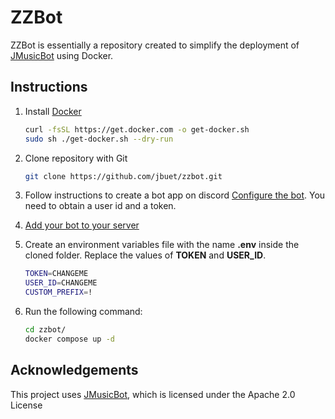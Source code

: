 # ZZBot

ZZBot is essentially a repository created to simplify the deployment of [JMusicBot](https://github.com/jagrosh/MusicBot) using Docker.

## Instructions

1. Install [Docker](https://docs.docker.com/engine/)

    ```bash
    curl -fsSL https://get.docker.com -o get-docker.sh
    sudo sh ./get-docker.sh --dry-run
    ```

2. Clone repository with Git

    ```bash
    git clone https://github.com/jbuet/zzbot.git
    ```

3. Follow instructions to create a bot app on discord [Configure the bot](https://jmusicbot.com/setup/#3-configure-the-bot). You need to obtain a user id and a token.
4. [Add your bot to your server](https://jmusicbot.com/adding-your-bot/)
5. Create an environment variables file with the name **.env** inside the cloned folder. Replace the values of **TOKEN** and **USER_ID**.

    ```bash
    TOKEN=CHANGEME
    USER_ID=CHANGEME
    CUSTOM_PREFIX=!
    ```

6. Run the following command:

    ```bash
    cd zzbot/
    docker compose up -d
    ```

## Acknowledgements

This project uses [JMusicBot](https://github.com/jagrosh/MusicBot), which is licensed under the Apache 2.0 License
